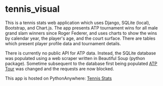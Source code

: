 # tennis_visual

<p> This is a tennis stats web application which uses Django, SQLite (local), Bootstrap, and Chart.js. The app presents ATP tournament wins for all male grand slam winners
since Roger Federer, and uses charts to show the wins by calendar year, the player's age, and the court surface. There are tables which present player profile data and tournament details. 

There is currently no public API for ATP data. Instead, the SQLite database was populated using a web scraper written in Beautiful Soup (python package). Sometime subsequent to the database
first being populated <a href="https://www.atptour.com/">ATP Tour</a> was changed and the requests are now blocked.</p>

<p>This app is hosted on PythonAnywhere: <a href="http://andrewb.pythonanywhere.com/">Tennis Stats</a></p>
